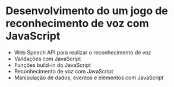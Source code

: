 # Desenvolvimento do um jogo de reconhecimento de voz com JavaScript

- Web Speech API para realizar o reconhecimento de voz
- Validações com JavaScript
- Funções build-in do JavaScript
- Reconhecimento de voz com JavaScript
- Manipulação de dados, eventos e elementos com JavaScript

